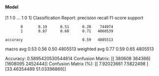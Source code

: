 #### Model
[1 1 0 ... 1 0 1]
Classification Report:
              precision    recall  f1-score   support

           0       0.19      0.51      0.28    744974
           1       0.87      0.60      0.71   4060539

    accuracy                           0.59   4805513
   macro avg       0.53      0.56      0.50   4805513
weighted avg       0.77      0.59      0.65   4805513

Accuracy: 0.5895420530544814
Confusion Matrix:
[[ 380608  364366]
 [1608095 2452444]]
Confusion Matrix (%):
[[ 7.92023661  7.5822498 ]
 [33.46354489 51.03396869]]
